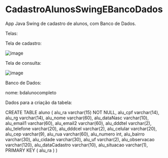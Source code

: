 # CadastroAlunosSwingEBancoDados
App Java Swing de cadastro de alunos, com Banco de Dados.

Telas:

Tela de cadastro:

![image](https://user-images.githubusercontent.com/85845319/137441486-9504a0f5-8890-4e0f-ba5b-e1e2d4471462.png)

Tela de consulta:

![image](https://user-images.githubusercontent.com/85845319/137441600-fde4e952-359a-46f2-ad9b-bf18d2444193.png)




Banco de Dados:

nome:
bdalunocompleto

Dados para a criação da tabela:

CREATE TABLE aluno  (
   alu_ra  varchar(15) NOT NULL,
   alu_cpf  varchar(14),
   alu_rg  varchar(14),
   alu_nome  varchar(60),
   alu_dataNasc  varchar(10),
   alu_email1  varchar(60),
   alu_email2  varchar(60),
   alu_dddtel  varchar(2),
   alu_telefone  varchar(20),
   alu_dddcel  varchar(2),
   alu_celular  varchar(20),
   alu_cep  varchar(9),
   alu_rua  varchar(60),
   alu_numero  int,
   alu_bairro  varchar(30),
   alu_cidade  varchar(30),
   alu_uf  varchar(2),
   alu_observacao  varchar(120),
   alu_dataCadastro  varchar(10),
   alu_situacao  varchar(1),
   PRIMARY KEY ( alu_ra )
)
